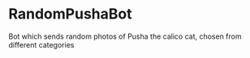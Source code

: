 # RandomPushaBot
Bot which sends random photos of Pusha the calico cat, chosen from different categories

